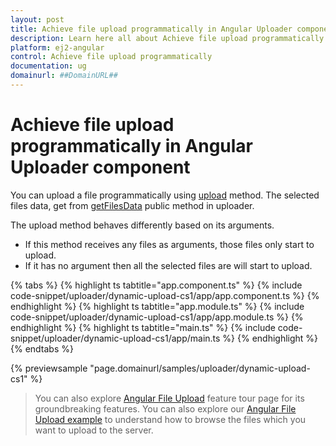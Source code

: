```yaml
---
layout: post
title: Achieve file upload programmatically in Angular Uploader component | Syncfusion
description: Learn here all about Achieve file upload programmatically in Syncfusion Angular Uploader component of Syncfusion Essential JS 2 and more.
platform: ej2-angular
control: Achieve file upload programmatically 
documentation: ug
domainurl: ##DomainURL##
---
```


# Achieve file upload programmatically in Angular Uploader component

You can upload a file programmatically using [upload](https://ej2.syncfusion.com/angular/documentation/api/uploader/#upload) method.
The selected files data, get from [getFilesData](https://ej2.syncfusion.com/angular/documentation/api/uploader/#getfilesdata) public method in uploader.

The upload method behaves differently based on its arguments.
* If this method receives any files as arguments, those files only start to upload.
* If it has no argument then all the selected files are will start to upload.

{% tabs %}
{% highlight ts tabtitle="app.component.ts" %}
{% include code-snippet/uploader/dynamic-upload-cs1/app/app.component.ts %}
{% endhighlight %}
{% highlight ts tabtitle="app.module.ts" %}
{% include code-snippet/uploader/dynamic-upload-cs1/app/app.module.ts %}
{% endhighlight %}
{% highlight ts tabtitle="main.ts" %}
{% include code-snippet/uploader/dynamic-upload-cs1/app/main.ts %}
{% endhighlight %}
{% endtabs %}
  
{% previewsample "page.domainurl/samples/uploader/dynamic-upload-cs1" %}

> You can also explore [Angular File Upload](https://www.syncfusion.com/angular-ui-components/angular-file-upload) feature tour page for its groundbreaking features. You can also explore our [Angular File Upload example](https://ej2.syncfusion.com/angular/demos/#/material/uploader/default) to understand how to browse the files which you want to upload to the server.
